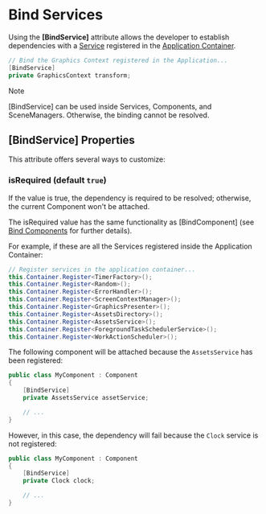 # Bind Services

Using the **[BindService]** attribute allows the developer to establish dependencies with a [Service](../services.md) registered in the [Application Container](../application/container.md). 

```csharp
// Bind the Graphics Context registered in the Application...
[BindService]
private GraphicsContext transform;
```

> [!NOTE]
> [BindService] can be used inside Services, Components, and SceneManagers. Otherwise, the binding cannot be resolved.

## [BindService] Properties
This attribute offers several ways to customize:

### isRequired (default `true`)

If the value is true, the dependency is required to be resolved; otherwise, the current Component won't be attached.

The isRequired value has the same functionality as [BindComponent] (see [Bind Components](bind_components.md) for further details).

For example, if these are all the Services registered inside the Application Container:

```csharp
// Register services in the application container...
this.Container.Register<TimerFactory>();
this.Container.Register<Random>();
this.Container.Register<ErrorHandler>();
this.Container.Register<ScreenContextManager>();
this.Container.Register<GraphicsPresenter>();
this.Container.Register<AssetsDirectory>();
this.Container.Register<AssetsService>();
this.Container.Register<ForegroundTaskSchedulerService>();            
this.Container.Register<WorkActionScheduler>();
```

The following component will be attached because the `AssetsService` has been registered:

```csharp
public class MyComponent : Component
{
    [BindService]
    private AssetsService assetService;

    // ...
}
```

However, in this case, the dependency will fail because the `Clock` service is not registered:

```csharp
public class MyComponent : Component
{
    [BindService]
    private Clock clock;

    // ...
}
```

